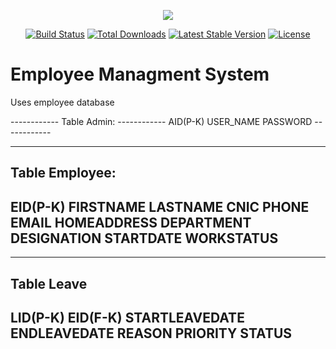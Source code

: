 <p align="center"><img src="https://laravel.com/assets/img/components/logo-laravel.svg"></p>

<p align="center">
<a href="https://travis-ci.org/laravel/framework"><img src="https://travis-ci.org/laravel/framework.svg" alt="Build Status"></a>
<a href="https://packagist.org/packages/laravel/framework"><img src="https://poser.pugx.org/laravel/framework/d/total.svg" alt="Total Downloads"></a>
<a href="https://packagist.org/packages/laravel/framework"><img src="https://poser.pugx.org/laravel/framework/v/stable.svg" alt="Latest Stable Version"></a>
<a href="https://packagist.org/packages/laravel/framework"><img src="https://poser.pugx.org/laravel/framework/license.svg" alt="License"></a>
</p>
<H1>Employee Managment System</H1>
<p>Uses employee database  </p>
------------
Table Admin:
------------
AID(P-K)
USER_NAME
PASSWORD
------------

----------------
Table Employee:
----------------
EID(P-K)
FIRSTNAME
LASTNAME
CNIC
PHONE
EMAIL
HOMEADDRESS
DEPARTMENT
DESIGNATION
STARTDATE
WORKSTATUS
---------------

---------------
Table Leave
---------------
LID(P-K)
EID(F-K)
STARTLEAVEDATE
ENDLEAVEDATE
REASON
PRIORITY
STATUS
---------------

